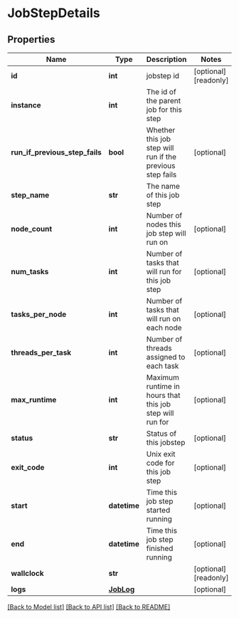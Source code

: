 # JobStepDetails

## Properties
Name | Type | Description | Notes
------------ | ------------- | ------------- | -------------
**id** | **int** | jobstep id | [optional] [readonly] 
**instance** | **int** | The id of the parent job for this step | 
**run_if_previous_step_fails** | **bool** | Whether this job step will run if the previous step fails | [optional] 
**step_name** | **str** | The name of this job step | 
**node_count** | **int** | Number of nodes this job step will run on | [optional] 
**num_tasks** | **int** | Number of tasks that will run for this job step | [optional] 
**tasks_per_node** | **int** | Number of tasks that will run on each node | [optional] 
**threads_per_task** | **int** | Number of threads assigned to each task | [optional] 
**max_runtime** | **int** | Maximum runtime in hours that this job step will run for | [optional] 
**status** | **str** | Status of this jobstep | [optional] 
**exit_code** | **int** | Unix exit code for this job step | [optional] 
**start** | **datetime** | Time this job step started running | [optional] 
**end** | **datetime** | Time this job step finished running | [optional] 
**wallclock** | **str** |  | [optional] [readonly] 
**logs** | [**JobLog**](JobLog.md) |  | [optional] 

[[Back to Model list]](../README.md#documentation-for-models) [[Back to API list]](../README.md#documentation-for-api-endpoints) [[Back to README]](../README.md)


